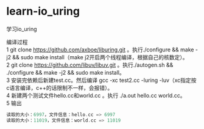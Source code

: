 # learn-io_uring
学习io_uring

编译过程<br/>
1 git clone https://github.com/axboe/liburing.git 。执行./configure && make -j2 && sudo make install（make j2开启两个线程编译，根据自己的核数定）。<br/>
2 git clone https://github.com/libuv/libuv.git 。执行./autogen.sh && ./configure && make -j2 && sudo make install。<br/>
3 安装完依赖后新建test.cc。然后编译 gcc -xc  test2.cc -luring -luv（xc指定按c语言编译，c++的话限制不一样，会报错）。<br/>
4 新建两个测试文件hello.cc和world.cc 。执行 ./a.out hello.cc  world.cc。<br/>
5 输出
```c
读取的大小：6997，文件信息：hello.cc => 6997
读取的大小：11019，文件信息：world.cc => 11019
```
